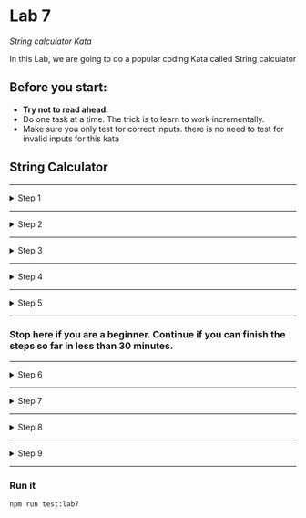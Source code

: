 # Lab 7

*String calculator Kata*

In this Lab, we are going to do a popular coding Kata called String calculator

## Before you start:
* __Try not to read ahead.__
* Do one task at a time. The trick is to learn to work incrementally.
* Make sure you only test for correct inputs. there is no need to test for invalid inputs for this kata

## String Calculator

---------

<details>
<summary>Step 1</summary>

1. Create a simple String calculator function add(numbers: string):number
    1. The method can take 0, 1 or 2 numbers, and will return their sum (for an empty string it will return 0)for example "" or "1" or "1,2"
    2. Start with the simplest test case of an empty string and move to 1 and two numbers
    3. Remember to solve things as simply as possible so that you force yourself to write tests you did not think about
    4. __Remember to refactor after each passing test__
    
</details>

---------

<details>
<summary>Step 2</summary>

2. Allow the Add method to handle an unknown amount of numbers

</details>

---------

<details>
<summary>Step 3</summary>

3. Allow the Add method to handle new lines between numbers (instead of commas).
    1. the following input is ok:  "1\n2,3"  (will equal 6)
    2. the following input is NOT ok:  "1,\n" (not need to prove it - just clarifying)

</details>

---------

<details>
<summary>Step 4</summary>

4. Support different delimiters
    1. to change a delimiter, the beginning of the string will contain a separate line that looks like this:   "//[delimiter]\n[numbers…]" for example "//;\n1;2" should return three where the default delimiter is ‘;’ .
    2. the first line is optional. all existing scenarios should still be supported

</details>

---------

<details>
<summary>Step 5</summary>

5. Calling Add with a negative number will throw an exception "negatives not allowed" - and the negative that was passed.if there are multiple negatives, show all of them in the exception message

</details>

---------

### Stop here if you are a beginner. Continue if you can finish the steps so far in less than 30 minutes.

---------

<details>
<summary>Step 6</summary>

6. Numbers bigger than 1000 should be ignored, so adding 2 + 1001  = 2

</details>

---------

<details>
<summary>Step 7</summary>

7. Delimiters can be of any length with the following format:  "//[delimiter]\n" for example: "//[***]\n1***2***3" should return 6

</details>

---------

<details>
<summary>Step 8</summary>

8. Allow multiple delimiters like this:  "//[delim1][delim2]\n" for example "//[*][%]\n1*2%3" should return 6.

</details>

---------

<details>
<summary>Step 9</summary>

9. make sure you can also handle multiple delimiters with length longer than one char

</details>

---------

### Run it

```bash
npm run test:lab7
```